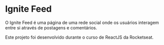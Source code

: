 # Ignite Feed

O Ignite Feed é uma página de uma rede social onde os usuários interagem entre si através de postagens e comentários.

Este projeto foi desenvolvido durante o curso de ReactJS da Rocketseat.
